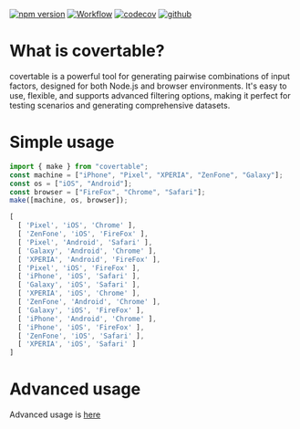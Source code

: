 [![npm version](https://badge.fury.io/js/covertable.svg)](https://badge.fury.io/js/covertable)
[![Workflow](https://github.com/walkframe/covertable/actions/workflows/typescript.yaml/badge.svg)](https://github.com/walkframe/covertable/actions/workflows/typescript.yaml)
[![codecov](https://codecov.io/gh/walkframe/covertable/branch/master/graph/badge.svg)](https://codecov.io/gh/walkframe/covertable)
[![github](https://img.shields.io/github/stars/walkframe/covertable)](https://github.com/walkframe/covertable)

# What is covertable?
covertable is a powerful tool for generating pairwise combinations of input factors, designed for both Node.js and browser environments. It's easy to use, flexible, and supports advanced filtering options, making it perfect for testing scenarios and generating comprehensive datasets.

# Simple usage

```javascript
import { make } from "covertable";
const machine = ["iPhone", "Pixel", "XPERIA", "ZenFone", "Galaxy"];
const os = ["iOS", "Android"];
const browser = ["FireFox", "Chrome", "Safari"];
make([machine, os, browser]);
```

```javascript
[
  [ 'Pixel', 'iOS', 'Chrome' ],
  [ 'ZenFone', 'iOS', 'FireFox' ],
  [ 'Pixel', 'Android', 'Safari' ],
  [ 'Galaxy', 'Android', 'Chrome' ],
  [ 'XPERIA', 'Android', 'FireFox' ],
  [ 'Pixel', 'iOS', 'FireFox' ],
  [ 'iPhone', 'iOS', 'Safari' ],
  [ 'Galaxy', 'iOS', 'Safari' ],
  [ 'XPERIA', 'iOS', 'Chrome' ],
  [ 'ZenFone', 'Android', 'Chrome' ],
  [ 'Galaxy', 'iOS', 'FireFox' ],
  [ 'iPhone', 'Android', 'Chrome' ],
  [ 'iPhone', 'iOS', 'FireFox' ],
  [ 'ZenFone', 'iOS', 'Safari' ],
  [ 'XPERIA', 'iOS', 'Safari' ]
]
```

# Advanced usage
Advanced usage is [here](https://docs.walkframe.com/covertable/advanced)